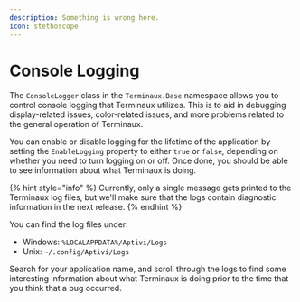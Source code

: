 ```yaml
---
description: Something is wrong here.
icon: stethoscope
---
```


# Console Logging

The `ConsoleLogger` class in the `Terminaux.Base` namespace allows you to control console logging that Terminaux utilizes. This is to aid in debugging display-related issues, color-related issues, and more problems related to the general operation of Terminaux.

You can enable or disable logging for the lifetime of the application by setting the `EnableLogging` property to either `true` or `false`, depending on whether you need to turn logging on or off. Once done, you should be able to see information about what Terminaux is doing.

{% hint style="info" %}
Currently, only a single message gets printed to the Terminaux log files, but we'll make sure that the logs contain diagnostic information in the next release.
{% endhint %}

You can find the log files under:

* Windows: `%LOCALAPPDATA%/Aptivi/Logs`
* Unix: `~/.config/Aptivi/Logs`

Search for your application name, and scroll through the logs to find some interesting information about what Terminaux is doing prior to the time that you think that a bug occurred.
